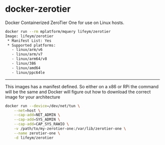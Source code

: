 # docker-zerotier

Docker Containerized ZeroTier One for use on Linux hosts.

```sh
docker run --rm mplatform/mquery lifeym/zerotier
Image: lifeym/zerotier
 * Manifest List: Yes
 * Supported platforms:
   - linux/arm/v6
   - linux/arm/v7
   - linux/arm64/v8
   - linux/386
   - linux/amd64
   - linux/ppc64le
```
---
This images has a manifest defined. So either on a x86 or RPi the command will be the same and Docker will figure out how to download the correct image for your architecture
```sh
docker run --device=/dev/net/tun \
    --net=host \
    --cap-add=NET_ADMIN \
    --cap-add=SYS_ADMIN \
    --cap-add=CAP_SYS_RAWIO \
    -v /path/to/my-zerotier-one:/var/lib/zerotier-one \
    --name zerotier-one \
    -d lifeym/zerotier
```
